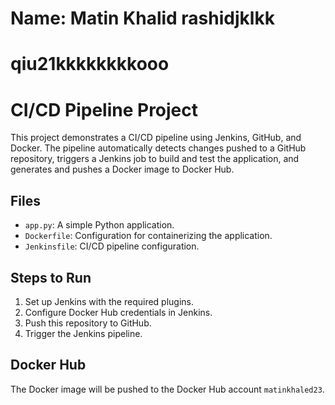 # Name: Matin Khalid rashidjklkk
# qiu21kkkkkkkkooo
# CI/CD Pipeline Project

This project demonstrates a CI/CD pipeline using Jenkins, GitHub, and Docker. The pipeline automatically detects changes pushed to a GitHub repository, triggers a Jenkins job to build and test the application, and generates and pushes a Docker image to Docker Hub.

## Files
- `app.py`: A simple Python application.
- `Dockerfile`: Configuration for containerizing the application.
- `Jenkinsfile`: CI/CD pipeline configuration.

## Steps to Run
1. Set up Jenkins with the required plugins.
2. Configure Docker Hub credentials in Jenkins.
3. Push this repository to GitHub.
4. Trigger the Jenkins pipeline.

## Docker Hub
The Docker image will be pushed to the Docker Hub account `matinkhaled23`.
